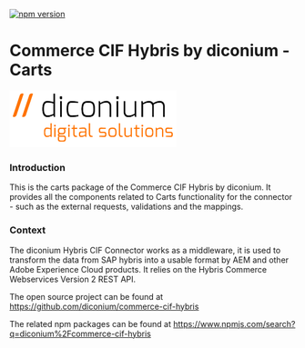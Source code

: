 [![npm version](https://badge.fury.io/js/%40diconium%2Fcommerce-cif-hybris-carts.svg)](https://www.npmjs.com/package/@diconium/commerce-cif-hybris-carts)

# Commerce CIF Hybris by diconium - Carts

![diconium-dds](https://raw.githubusercontent.com/diconium/commerce-cif-hybris/master/diconium-dds.png  "diconium digital solutions" )

### Introduction

This is the carts package of the Commerce CIF Hybris by diconium.
It provides all the components related to Carts functionality for the connector - such as the external requests, validations and the mappings.

### Context

The diconium Hybris CIF Connector works as a middleware, it is used to transform the data from SAP hybris into a usable format by AEM and other Adobe Experience Cloud products. It relies on the Hybris Commerce Webservices Version 2 REST API.

The open source project can be found at https://github.com/diconium/commerce-cif-hybris

The related npm packages can be found at https://www.npmjs.com/search?q=diconium%2Fcommerce-cif-hybris
